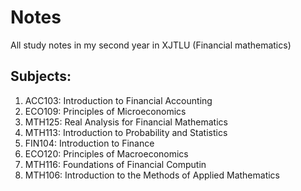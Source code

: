 # Notes
All study notes in my second year in XJTLU (Financial mathematics)
## Subjects:
  1. ACC103: Introduction to Financial Accounting
  2. ECO109: Principles of Microeconomics
  3. MTH125: Real Analysis for Financial Mathematics
  4. MTH113: Introduction to Probability and Statistics
  5. FIN104: Introduction to Finance 
  6. ECO120: Principles of Macroeconomics
  7. MTH116: Foundations of Financial Computin
  8. MTH106: Introduction to the Methods of Applied Mathematics
